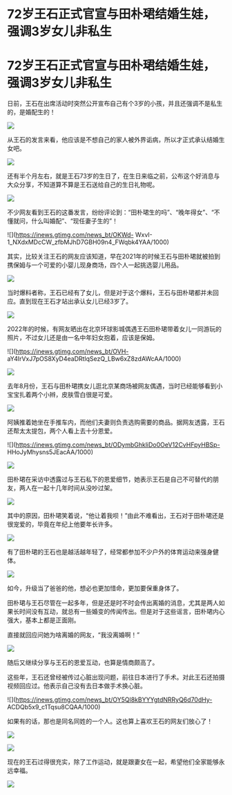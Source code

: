 # 72岁王石正式官宣与田朴珺结婚生娃，强调3岁女儿非私生

# 72岁王石正式官宣与田朴珺结婚生娃，强调3岁女儿非私生

日前，王石在出席活动时突然公开宣布自己有个3岁的小孩，并且还强调不是私生的，是婚配生的！

![](https://inews.gtimg.com/news_bt/O2z60qo14x3HCw5JrRA0kssZTipLbXLpuhnhU188ZZomIAA/1000)

从王石的发言来看，他应该是不想自己的家人被外界诟病，所以才正式承认结婚生女吧。

![](https://inews.gtimg.com/news_bt/OvfsW-0Gx1Kux60FG_5hMBEdZpHTnPpGOoZlDjlMA22E8AA/1000)

还有半个月左右，就是王石73岁的生日了，在生日来临之前，公布这个好消息与大众分享，不知道算不算是王石送给自己的生日礼物呢。

![](https://inews.gtimg.com/news_bt/OPAnWRoLBtCYJ67HMRsz7T4V1ESBO3wsmVNGQsjPP8mUwAA/1000)

不少网友看到王石的这番发言，纷纷评论到：“田朴珺生的吗”、“晚年得女”、“不懂就问，什么叫婚配”、“现任妻子生的”！

![](https://inews.gtimg.com/news_bt/OKWd-
WxvI-1_NXdxMDcCW_zfbMJhD7GBH09n4_FWqbk4YAA/1000)

其实，比较关注王石的网友应该知道，早在2021年的时候王石与田朴珺就被拍到携保姆与一个可爱的小婴儿现身商场，四个人一起挑选婴儿用品。

![](https://inews.gtimg.com/news_bt/OAX9_8JjiUSblktN9PmdDZnQ7Z-3D99VPSQVdkyWIgwr4AA/1000)

当时爆料者称，王石已经有了女儿，但是对于这个爆料，王石与田朴珺都并未回应。直到现在王石才站出承认女儿已经3岁了。

![](https://inews.gtimg.com/news_bt/OtyPuN9bICJf9YGBkX81N_yH5nDU9f5TaV5pFi-E4cG6kAA/1000)

2022年的时候，有网友晒出在北京环球影城偶遇王石田朴珺带着女儿一同游玩的照片，不过女儿还是由一名中年妇女抱着，应该是保姆。

![](https://inews.gtimg.com/news_bt/OVH-
aY4IrVxJ7pOS8XyD4eaDRtlqSezQ_LBw6xZ8zdAWcAA/1000)

![](https://inews.gtimg.com/news_bt/OYURbwLoFoSnwrUH0OoTfvzUAffHASVFCSkupAaYEKYJoAA/1000)

去年8月份，王石与田朴珺携女儿逛北京某商场被网友偶遇，当时已经能够看到小宝宝扎着两个小辫，皮肤雪白很是可爱。

![](https://inews.gtimg.com/news_bt/OekXfwK2Arviu9gDQy_uIRxaJt6NykTkqQ_ACOz4kOuxcAA/1000)

阿姨推着她坐在手推车内，而他们夫妻则负责选购需要的商品。据网友透露，王石还帮太太提包，两个人看上去十分恩爱。

![](https://inews.gtimg.com/news_bt/ODymbGhkliDo0OeV12CvHFpyHBSp-
HHoJyMhysns5JEacAA/1000)

![](https://inews.gtimg.com/news_bt/OHWaHW2EcxH36yGgQruIc3ttWCiaXE8V67R_Nn6j-12EkAA/1000)

田朴珺在采访中透露过与王石私下的恩爱细节，她表示王石是自己不可替代的朋友，两人在一起十几年时间从没吵过架。

![](https://inews.gtimg.com/news_bt/ObZfofe2KHkMJhZ4VIKQIgHeN-3NP9Yqz7__ZlVv6HJs4AA/1000)

其中的原因，田朴珺笑着说，“他让着我呗！”由此不难看出，王石对于田朴珺还是很宠爱的，毕竟在年纪上他要年长许多。

![](https://inews.gtimg.com/news_bt/OQ8OSrWbTUMbUuhPuvW0KibVVzPCPNubLvXy1c1CHgyz8AA/1000)

有了田朴珺的王石也是越活越年轻了，经常都参加不少户外的体育运动来强身健体。

![](https://inews.gtimg.com/news_bt/OCokXHppqEQSwE5gPrM79rNKSb96Hp9EG-4-Yh7Tj-6JUAA/1000)

如今，升级当了爸爸的他，想必也更加惜命，更加要保重身体了。

田朴珺与王石尽管在一起多年，但是还是时不时会传出离婚的消息，尤其是两人如果长时间没有互动，就总有一些婚变的传闻传出。但是对于这些谣言，田朴珺内心强大，基本上都是正面刚。

直接就回应问她为啥离婚的网友，“我没离婚啊！”

![](https://inews.gtimg.com/news_bt/ObFB1JpLrzRgzjw6_KvSkuzlvXa9gHhVYaso0EOqREiA0AA/1000)

随后又继续分享与王石的恩爱互动，也算是情商颇高了。

这些年，王石还曾经被传过心脏出现问题，前往日本进行了手术。对此王石还拍摄视频回应过。他表示自己没有去日本做手术换心脏。

![](https://inews.gtimg.com/news_bt/OY5Ql8kBYYYgtdNRRyQ6d70dHy-
ACDQb5x9_c1Tqsu8CQAA/1000)

如果有的话，那也是同名同姓的一个人。这也算上喜欢王石的网友们放心了！

![](https://inews.gtimg.com/news_bt/O6ns5xdXZtAfXCj4EdiIEidvpsEY4AhnFEN4UA8v70nGIAA/1000)

![](https://inews.gtimg.com/news_bt/OX6Q0wftz4FDG-_5EqQx1ooEi6mlsUKoJdyn5XLrZzkxUAA/1000)

现在的王石过得很充实，除了工作运动，就是跟妻女在一起，希望他们全家能够永远幸福。

![](https://inews.gtimg.com/news_bt/OSQrRQhOoxHja2CQcP6ogU7K5wuybpLa7YqgRG1YUWjnUAA/1000)


